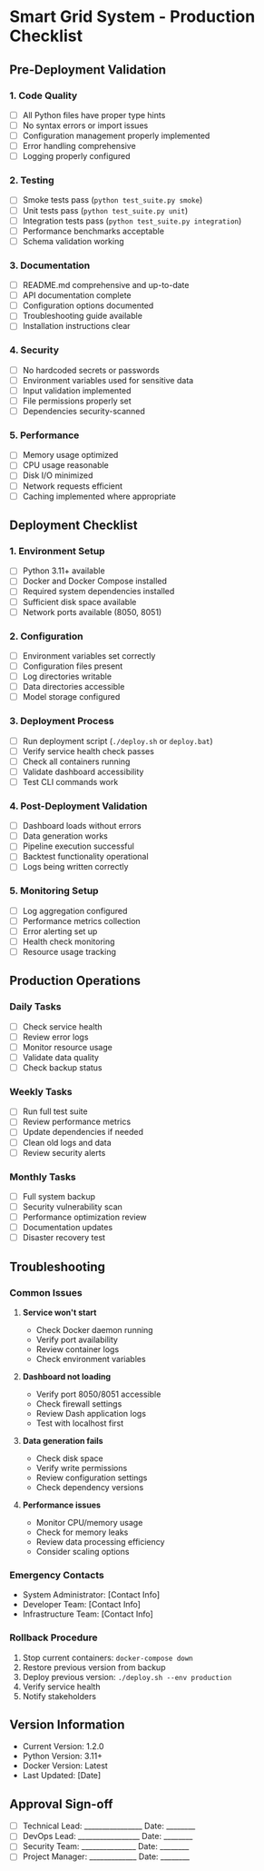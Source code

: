 # Smart Grid System - Production Checklist

## Pre-Deployment Validation

### 1. Code Quality
- [ ] All Python files have proper type hints
- [ ] No syntax errors or import issues
- [ ] Configuration management properly implemented
- [ ] Error handling comprehensive
- [ ] Logging properly configured

### 2. Testing
- [ ] Smoke tests pass (`python test_suite.py smoke`)
- [ ] Unit tests pass (`python test_suite.py unit`)
- [ ] Integration tests pass (`python test_suite.py integration`)
- [ ] Performance benchmarks acceptable
- [ ] Schema validation working

### 3. Documentation
- [ ] README.md comprehensive and up-to-date
- [ ] API documentation complete
- [ ] Configuration options documented
- [ ] Troubleshooting guide available
- [ ] Installation instructions clear

### 4. Security
- [ ] No hardcoded secrets or passwords
- [ ] Environment variables used for sensitive data
- [ ] Input validation implemented
- [ ] File permissions properly set
- [ ] Dependencies security-scanned

### 5. Performance
- [ ] Memory usage optimized
- [ ] CPU usage reasonable
- [ ] Disk I/O minimized
- [ ] Network requests efficient
- [ ] Caching implemented where appropriate

## Deployment Checklist

### 1. Environment Setup
- [ ] Python 3.11+ available
- [ ] Docker and Docker Compose installed
- [ ] Required system dependencies installed
- [ ] Sufficient disk space available
- [ ] Network ports available (8050, 8051)

### 2. Configuration
- [ ] Environment variables set correctly
- [ ] Configuration files present
- [ ] Log directories writable
- [ ] Data directories accessible
- [ ] Model storage configured

### 3. Deployment Process
- [ ] Run deployment script (`./deploy.sh` or `deploy.bat`)
- [ ] Verify service health check passes
- [ ] Check all containers running
- [ ] Validate dashboard accessibility
- [ ] Test CLI commands work

### 4. Post-Deployment Validation
- [ ] Dashboard loads without errors
- [ ] Data generation works
- [ ] Pipeline execution successful
- [ ] Backtest functionality operational
- [ ] Logs being written correctly

### 5. Monitoring Setup
- [ ] Log aggregation configured
- [ ] Performance metrics collection
- [ ] Error alerting set up
- [ ] Health check monitoring
- [ ] Resource usage tracking

## Production Operations

### Daily Tasks
- [ ] Check service health
- [ ] Review error logs
- [ ] Monitor resource usage
- [ ] Validate data quality
- [ ] Check backup status

### Weekly Tasks
- [ ] Run full test suite
- [ ] Review performance metrics
- [ ] Update dependencies if needed
- [ ] Clean old logs and data
- [ ] Review security alerts

### Monthly Tasks
- [ ] Full system backup
- [ ] Security vulnerability scan
- [ ] Performance optimization review
- [ ] Documentation updates
- [ ] Disaster recovery test

## Troubleshooting

### Common Issues
1. **Service won't start**
   - Check Docker daemon running
   - Verify port availability
   - Review container logs
   - Check environment variables

2. **Dashboard not loading**
   - Verify port 8050/8051 accessible
   - Check firewall settings
   - Review Dash application logs
   - Test with localhost first

3. **Data generation fails**
   - Check disk space
   - Verify write permissions
   - Review configuration settings
   - Check dependency versions

4. **Performance issues**
   - Monitor CPU/memory usage
   - Check for memory leaks
   - Review data processing efficiency
   - Consider scaling options

### Emergency Contacts
- System Administrator: [Contact Info]
- Developer Team: [Contact Info]
- Infrastructure Team: [Contact Info]

### Rollback Procedure
1. Stop current containers: `docker-compose down`
2. Restore previous version from backup
3. Deploy previous version: `./deploy.sh --env production`
4. Verify service health
5. Notify stakeholders

## Version Information
- Current Version: 1.2.0
- Python Version: 3.11+
- Docker Version: Latest
- Last Updated: [Date]

## Approval Sign-off
- [ ] Technical Lead: ________________ Date: ________
- [ ] DevOps Lead: _________________ Date: ________
- [ ] Security Team: _______________ Date: ________
- [ ] Project Manager: _____________ Date: ________